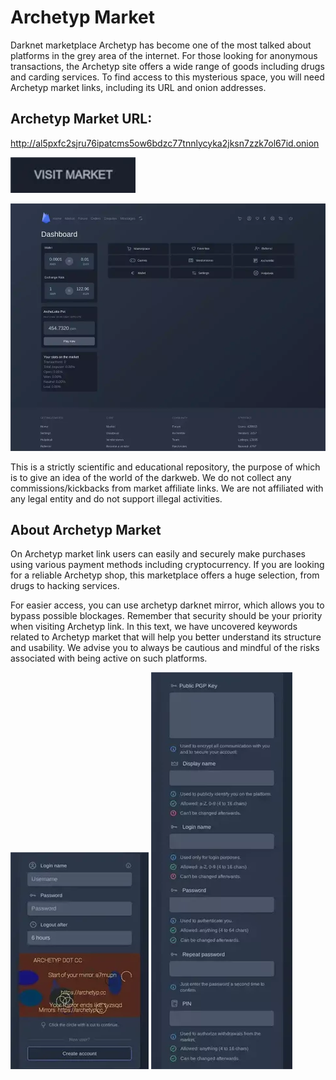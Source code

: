 # Archetyp Market
Darknet marketplace Archetyp has become one of the most talked about platforms in the grey area of the internet. For those looking for anonymous transactions, the Archetyp site offers a wide range of goods including drugs and carding services. To find access to this mysterious space, you will need Archetyp market links, including its URL and onion addresses.

## Archetyp Market URL:


http://al5pxfc2sjru76ipatcms5ow6bdzc77tnnlycyka2jksn7zzk7ol67id.onion

[<img src="/assets/geidela.webp" width="200">](http://al5pxfc2sjru76ipatcms5ow6bdzc77tnnlycyka2jksn7zzk7ol67id.onion)

<a href="http://al5pxfc2sjru76ipatcms5ow6bdzc77tnnlycyka2jksn7zzk7ol67id.onion"><img src="/assets/imcomco.webp" alt="image" style="max-width: 100%;"><a>

This is a strictly scientific and educational repository, the purpose of which is to give an idea of the world of the darkweb. We do not collect any commissions/kickbacks from market affiliate links. We are not affiliated with any legal entity and do not support illegal activities.

## About Archetyp Market

On Archetyp market link users can easily and securely make purchases using various payment methods including cryptocurrency. If you are looking for a reliable Archetyp shop, this marketplace offers a huge selection, from drugs to hacking services.

For easier access, you can use archetyp darknet mirror, which allows you to bypass possible blockages. Remember that security should be your priority when visiting Archetyp link. In this text, we have uncovered keywords related to Archetyp market that will help you better understand its structure and usability. We advise you to always be cautious and mindful of the risks associated with being active on such platforms.

<a href="http://al5pxfc2sjru76ipatcms5ow6bdzc77tnnlycyka2jksn7zzk7ol67id.onion"><img src="/assets/redpovi.webp" alt="image" style="max-width: 100%;"><a>  <a href="http://al5pxfc2sjru76ipatcms5ow6bdzc77tnnlycyka2jksn7zzk7ol67id.onion"><img src="/assets/nabnave.webp" alt="image" style="max-width: 100%;"><a>